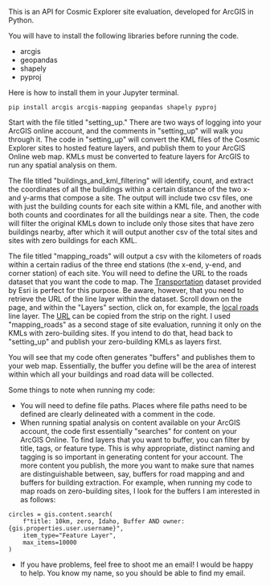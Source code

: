 This is an API for Cosmic Explorer site evaluation, developed for ArcGIS in Python. 

You will have to install the following libraries before running the code. 
- arcgis
- geopandas
- shapely
- pyproj

Here is how to install them in your Jupyter terminal.
```
pip install arcgis arcgis-mapping geopandas shapely pyproj
```

Start with the file titled "setting_up." There are two ways of logging into your ArcGIS online account, and the comments in "setting_up" will walk you through it. The code in "setting_up" will convert the KML files of the Cosmic Explorer sites to hosted feature layers, and publish them to your ArcGIS Online web map. KMLs must be converted to feature layers for ArcGIS to run any spatial analysis on them.

The file titled "buildings_and_kml_filtering" will identify, count, and extract the coordinates of all the buildings within a certain distance of the two x- and y-arms that compose a site. The output will include two csv files, one with just the building counts for each site within a KML file, and another with both counts and coordinates for all the buildings near a site. Then, the code will filter the original KMLs down to include only those sites that have zero buildings nearby, after which it will output another csv of the total sites and sites with zero buildings for each KML.

The file titled "mapping_roads" will output a csv with the kilometers of roads within a certain radius of the three end stations (the x-end, y-end, and corner station) of each site. You will need to define the URL to the roads dataset that you want the code to map. The [Transportation](https://www.arcgis.com/home/item.html?id=f42ecc08a3634182b8678514af35fac3) dataset provided by Esri is perfect for this purpose. Be aware, however, that you need to retrieve the URL of the line layer within the dataset. Scroll down on the page, and within the "Layers" section, click on, for example, the [local roads](https://www.arcgis.com/home/item.html?id=f42ecc08a3634182b8678514af35fac3&sublayer=8) line layer. The [URL](https://services2.arcgis.com/FiaPA4ga0iQKduv3/arcgis/rest/services/Transportation_v1/FeatureServer/8) can be copied from the strip on the right. I used "mapping_roads" as a second stage of site evaluation, running it only on the KMLs with zero-building sites. If you intend to do that, head back to "setting_up" and publish your zero-building KMLs as layers first.

You will see that my code often generates "buffers" and publishes them to your web map. Essentially, the buffer you define will be the area of interest within which all your buildings and road data will be collected. 

Some things to note when running my code: 
- You will need to define file paths. Places where file paths need to be defined are clearly delineated with a comment in the code.
- When running spatial analysis on content available on your ArcGIS account, the code first essentially "searches" for content on your ArcGIS Online. To find layers that you want to buffer, you can filter by title, tags, or feature type. This is why appropriate, distinct naming and tagging is so important in generating content for your account. The more content you publish, the more you want to make sure that names are distinguishable between, say, buffers for road mapping and and buffers for building extraction. For example, when running my code to map roads on zero-building sites, I look for the buffers I am interested in as follows:
```
circles = gis.content.search(
    f"title: 10km, zero, Idaho, Buffer AND owner:{gis.properties.user.username}",
    item_type="Feature Layer",
    max_items=10000
)
```
- If you have problems, feel free to shoot me an email! I would be happy to help. You know my name, so you should be able to find my email. 
